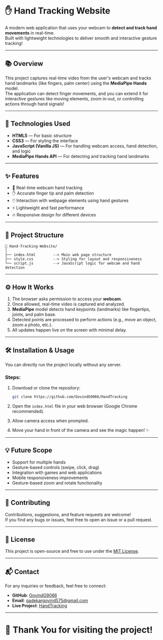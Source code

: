 # ✋ Hand Tracking Website

A modern web application that uses your webcam to **detect and track hand movements** in real-time.  
Built with lightweight technologies to deliver smooth and interactive gesture tracking!

---

## 📚 Overview

This project captures real-time video from the user's webcam and tracks hand landmarks (like fingers, palm center) using the **MediaPipe Hands** model.  
The application can detect finger movements, and you can extend it for interactive gestures like moving elements, zoom in-out, or controlling actions through hand signals!

---

## 🚀 Technologies Used

- **HTML5** — For basic structure
- **CSS3** — For styling the interface
- **JavaScript (Vanilla JS)** — For handling webcam access, hand detection, and logic
- **MediaPipe Hands API** — For detecting and tracking hand landmarks

---

## ✨ Features

- 🎥 Real-time webcam hand tracking
- ✋ Accurate finger tip and palm detection
- 🖱️ Interaction with webpage elements using hand gestures
- ⚡ Lightweight and fast performance
- 🔥 Responsive design for different devices

---

## 📂 Project Structure

```
📁 Hand-Tracking-Website/
│
├── index.html        --> Main web page structure
├── style.css         --> Styling for layout and responsiveness
└── script.js         --> JavaScript logic for webcam and hand detection
```

---

## ⚙️ How It Works

1. The browser asks permission to access your **webcam**.
2. Once allowed, real-time video is captured and analyzed.
3. **MediaPipe** model detects hand keypoints (landmarks) like fingertips, joints, and palm base.
4. Detected points are processed to perform actions (e.g., move an object, zoom a photo, etc.).
5. All updates happen live on the screen with minimal delay.

---


## 🛠️ Installation & Usage

You can directly run the project locally without any server.

### Steps:
1. Download or clone the repository:
   ```bash
   git clone https://github.com/GovindG9066/HandTracking
   ```

2. Open the `index.html` file in your web browser (Google Chrome recommended).

3. Allow camera access when prompted.

4. Move your hand in front of the camera and see the magic happen! ✨

---

## 💡 Future Scope

- Support for multiple hands
- Gesture-based controls (swipe, click, drag)
- Integration with games and web applications
- Mobile responsiveness improvements
- Gesture-based zoom and rotate functionality

---

## 🤝 Contributing

Contributions, suggestions, and feature requests are welcome!  
If you find any bugs or issues, feel free to open an issue or a pull request.

---

## 📝 License

This project is open-source and free to use under the [MIT License](LICENSE).

---

## 📬 Contact

For any inquiries or feedback, feel free to connect:

- **GitHub**: [GovindG9066](https://github.com/GovindG9066/HandTracking)
- **Email**: gadekargovind575@gmail.com
- **Live Project**: [HandTracking](https://hand-tracking-website.vercel.app/)

---

# 🎉 Thank You for visiting the project!
